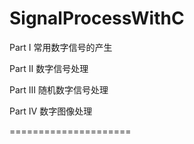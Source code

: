  # SignalProcessWithC
Part I   常用数字信号的产生<p>
Part II  数字信号处理<p>
Part III 随机数字信号处理<p>
Part IV  数字图像处理<p>

=====================
